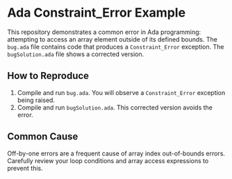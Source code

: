 # Ada Constraint_Error Example
This repository demonstrates a common error in Ada programming: attempting to access an array element outside of its defined bounds.  The `bug.ada` file contains code that produces a `Constraint_Error` exception. The `bugSolution.ada` file shows a corrected version.

## How to Reproduce
1. Compile and run `bug.ada`.  You will observe a `Constraint_Error` exception being raised.
2. Compile and run `bugSolution.ada`. This corrected version avoids the error.

## Common Cause
Off-by-one errors are a frequent cause of array index out-of-bounds errors.  Carefully review your loop conditions and array access expressions to prevent this.